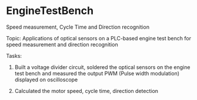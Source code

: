 # EngineTestBench
Speed measurement, Cycle Time and Direction recognition

Topic: Applications of optical sensors on a PLC-based engine test bench for speed
measurement and direction recognition

Tasks:
1. Built a voltage divider circuit, soldered the optical sensors on the engine test bench
and measured the output PWM (Pulse width modulation) displayed on oscilloscope

2. Calculated the motor speed, cycle time, direction detection
